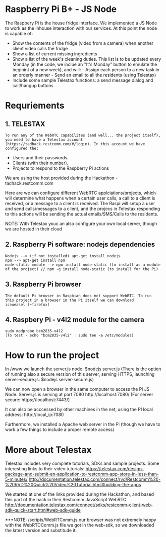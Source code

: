 # Raspberry Pi B+ - JS Node

The Raspbery Pi is the house fridge interface. We implemented a JS Node to work as the inhouse interaction with our services. At this point the node is capable of:
- Show the contents of the fridge (video from a camera) when another client video calls the fridge
- Show a list of current missing ingredients
- Show a list of the week's cleaning duties. This list is to be updated every Monday (in the code, we inclue an "It's Monday" button to emulate the beginint of a new week), and will:
      - Assign each person to a new task in an orderly manner
      - Send an email to all the residents (using Telestax)
- Include some sample Telestax functions: a send message dialog and call/hangup buttons

# Requriements
## 1. TELESTAX 
	To run any of the WebRTC capabilites (and well... the project itself), you need to have a Telestax account (https://tadhack.restcomm.com/#/login). In this account we have configured the:
  - Users and their passwords.
  - Clients (with their number).
  - Projects to respond to the Raspberry Pi actions
  
  We are using the host provided during the Hackathon - tadhack.restcomm.com 
  
  Here are we can configure different WebRTC applciations/projects, which will determine what happens when a certain user calls, a call to a client is received, or a message to a client is received.  The Raspi will setup a user and send calls/messages to a client, and the projecs in Telestax responding to this actions will be sending the actual emails/SMS/Calls to the residents.
  
  NOTE: With Telestax youc an also configure your own local server, though we are hosted in their cloud 

## 2. Raspberry Pi software: nodejs dependencies
	Nodejs --> (if not installed) apt-get install nodejs
	npm --> apt-get install npm
	node-static module --> npm install node-static (to install as a module of the project) // npm -g install node-static (to install for the Pi)

## 3. Raspberry Pi browser
	The default Pi browser in Raspbian does not support WebRTC. To run this project in a browser in the Pi itself we can download
	iceweasel (~firefox)

## 4. Raspbery Pi - v4l2 module for the camera
	sudo modprobe bcm2835-v4l2
	(To test - echo "bcm2835-v4l2" | sudo tee -a /etc/modules)

# How to run the project
  In /www we launch the server.js node: $nodejs server.js 
  (There is the option of running also a secure version of this server, serving HTTPS, launching server-secure.js: $nodejs server-secure.js)
  
  We can now open a browser in the same computer to access the Pi JS Node. Server.js is serving at port 7080
  http://localhost:7080/
  (For server secure: https://localhost:7443/)
  
  It can also be acccessed by other machines in the net, using the PI local address:
  http://local_ip:7080
  
  Furthermore, we installed a Apache web server in the Pi (though we have to work a few things to include a proper remote access)

# More about Telestax
  Telestax includes very complete tutorials, SDKs and sample projects. 
  Some interesting links to their video tutorials:
  https://telestax.com/design-package-and-submit-an-application-to-restcomm-app-store-in-less-than-5-minutes/
  http://documentation.telestax.com/connect/rvd/Restcomm%20-%20RVD%20Quick%20Video%20Tutorial.html#building-the-apps
  
  We started at one of the links provided during the Hackathon, and based this part of the hack in their Restcomm JavaScript  WebRTC
  http://documentation.telestax.com/connect/sdks/restcomm-client-web-sdk-quick-start.html#web-sdk-guide
  
  ***NOTE: /scripts/WebRTComm.js our browser was not extremely happy with the WebRTCComm.js file we got in the web-sdk, so we downloaded the latest version and substitude it.
  

